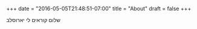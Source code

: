 +++
date = "2016-05-05T21:48:51-07:00"
title = "About"
draft = false
+++

שלום קוראים לי יארוסלב




